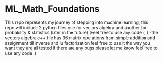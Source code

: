 # ML_Math_Foundations
This repo represents my journey of stepping into machine learning, this repo will include 2 python files one for vectors algebra and another for probability & statistics (later in the future) (Feel free to use any code :) ) 
-the vectors algebra c++ file has 36 matrix operations from simple addition and assignment till inverse and lu factorization feel free to use it the way you want 
they are all tested if there are any bugs please let me know 
feel free to use any code :)
